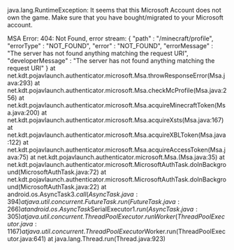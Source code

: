 java.lang.RuntimeException: It seems that this Microsoft Account does not own the game. Make sure that you have bought/migrated to your Microsoft account.

MSA Error: 404: Not Found, error stream:
{
  "path" : "/minecraft/profile",
  "errorType" : "NOT_FOUND",
  "error" : "NOT_FOUND",
  "errorMessage" : "The server has not found anything matching the request URI",
  "developerMessage" : "The server has not found anything matching the request URI"
}
	at net.kdt.pojavlaunch.authenticator.microsoft.Msa.throwResponseError(Msa.java:293)
	at net.kdt.pojavlaunch.authenticator.microsoft.Msa.checkMcProfile(Msa.java:256)
	at net.kdt.pojavlaunch.authenticator.microsoft.Msa.acquireMinecraftToken(Msa.java:200)
	at net.kdt.pojavlaunch.authenticator.microsoft.Msa.acquireXsts(Msa.java:167)
	at net.kdt.pojavlaunch.authenticator.microsoft.Msa.acquireXBLToken(Msa.java:122)
	at net.kdt.pojavlaunch.authenticator.microsoft.Msa.acquireAccessToken(Msa.java:75)
	at net.kdt.pojavlaunch.authenticator.microsoft.Msa.<init>(Msa.java:35)
	at net.kdt.pojavlaunch.authenticator.microsoft.MicrosoftAuthTask.doInBackground(MicrosoftAuthTask.java:72)
	at net.kdt.pojavlaunch.authenticator.microsoft.MicrosoftAuthTask.doInBackground(MicrosoftAuthTask.java:22)
	at android.os.AsyncTask$3.call(AsyncTask.java:394)
	at java.util.concurrent.FutureTask.run(FutureTask.java:266)
	at android.os.AsyncTask$SerialExecutor$1.run(AsyncTask.java:305)
	at java.util.concurrent.ThreadPoolExecutor.runWorker(ThreadPoolExecutor.java:1167)
	at java.util.concurrent.ThreadPoolExecutor$Worker.run(ThreadPoolExecutor.java:641)
	at java.lang.Thread.run(Thread.java:923)
